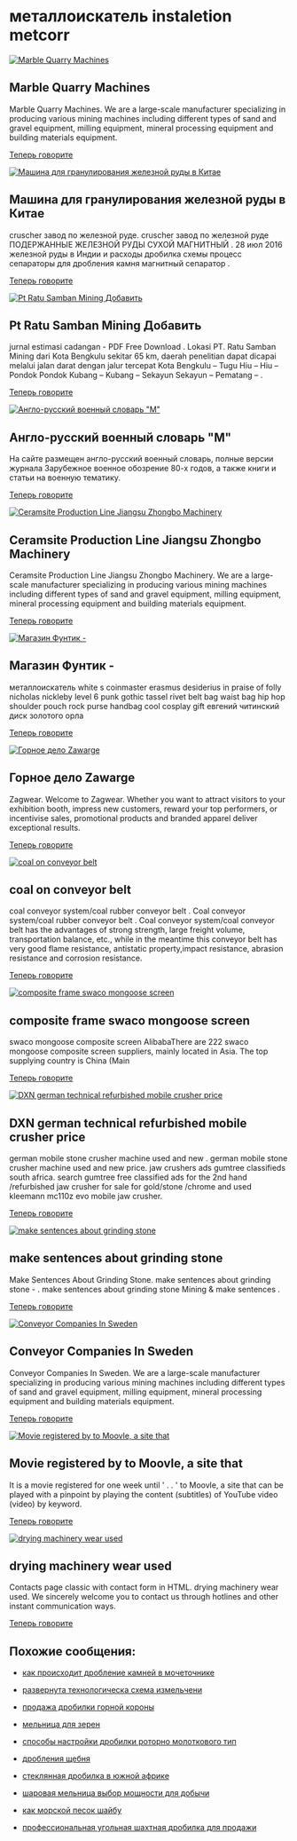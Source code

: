 # металлоискатель instaletion metcorr
<a href="https://mnn.zoosnet.net/LR/Chatpre.aspx?id=MNN94995150&p=https://consultis.com.pl/" target="_blank">![Marble Quarry Machines](https://github.com/millmachine/images/raw/main/740.jpg)</a>
## Marble Quarry Machines
Marble Quarry Machines. We are a large-scale manufacturer specializing in producing various mining machines including different types of sand and gravel equipment, milling equipment, mineral processing equipment and building materials equipment.
<a href="https://mnn.zoosnet.net/LR/Chatpre.aspx?id=MNN94995150&p=https://consultis.com.pl/" target="_blank">Теперь говорите</a>
<a href="https://mnn.zoosnet.net/LR/Chatpre.aspx?id=MNN94995150&p=https://consultis.com.pl/" target="_blank">![Машина для гранулирования железной руды в Китае](https://github.com/millmachine/images/raw/main/337.jpg)</a>
## Машина для гранулирования железной руды в Китае
cruscher завод по железной руде. cruscher завод по железной руде ПОДЕРЖАННЫЕ ЖЕЛЕЗНОЙ РУДЫ СУХОЙ МАГНИТНЫЙ . 28 июл 2016 железной руды в Индии и расходы дробилка схемы процесс сепараторы для дробления камня магнитный сепаратор .
<a href="https://mnn.zoosnet.net/LR/Chatpre.aspx?id=MNN94995150&p=https://consultis.com.pl/" target="_blank">Теперь говорите</a>
<a href="https://mnn.zoosnet.net/LR/Chatpre.aspx?id=MNN94995150&p=https://consultis.com.pl/" target="_blank">![Pt Ratu Samban Mining Добавить](https://github.com/millmachine/images/raw/main/462.jpg)</a>
## Pt Ratu Samban Mining Добавить
jurnal estimasi cadangan - PDF Free Download . Lokasi PT. Ratu Samban Mining dari Kota Bengkulu sekitar 65 km, daerah penelitian dapat dicapai melalui jalan darat dengan jalur tercepat Kota Bengkulu – Tugu Hiu – Hiu – Pondok Pondok Kubang – Kubang – Sekayun Sekayun – Pematang – .
<a href="https://mnn.zoosnet.net/LR/Chatpre.aspx?id=MNN94995150&p=https://consultis.com.pl/" target="_blank">Теперь говорите</a>
<a href="https://mnn.zoosnet.net/LR/Chatpre.aspx?id=MNN94995150&p=https://consultis.com.pl/" target="_blank">![Англо-русский военный словарь "M"](https://github.com/millmachine/images/raw/main/548.jpg)</a>
## Англо-русский военный словарь "M"
На сайте размещен англо-русский военный словарь, полные версии журнала Зарубежное военное обозрение 80-х годов, а также книги и статьи на военную тематику.
<a href="https://mnn.zoosnet.net/LR/Chatpre.aspx?id=MNN94995150&p=https://consultis.com.pl/" target="_blank">Теперь говорите</a>
<a href="https://mnn.zoosnet.net/LR/Chatpre.aspx?id=MNN94995150&p=https://consultis.com.pl/" target="_blank">![Ceramsite Production Line Jiangsu Zhongbo Machinery](https://github.com/millmachine/images/raw/main/51.jpg)</a>
## Ceramsite Production Line Jiangsu Zhongbo Machinery
Ceramsite Production Line Jiangsu Zhongbo Machinery. We are a large-scale manufacturer specializing in producing various mining machines including different types of sand and gravel equipment, milling equipment, mineral processing equipment and building materials equipment.
<a href="https://mnn.zoosnet.net/LR/Chatpre.aspx?id=MNN94995150&p=https://consultis.com.pl/" target="_blank">Теперь говорите</a>
<a href="https://mnn.zoosnet.net/LR/Chatpre.aspx?id=MNN94995150&p=https://consultis.com.pl/" target="_blank">![Магазин Фунтик - ](https://github.com/millmachine/images/raw/main/485.jpg)</a>
## Магазин Фунтик - 
металлоискатель white s coinmaster erasmus desiderius in praise of folly nicholas nickleby level 6 punk gothic tassel rivet belt bag waist bag hip hop shoulder pouch rock purse handbag cool cosplay gift евгений читинский диск золотого орла 
<a href="https://mnn.zoosnet.net/LR/Chatpre.aspx?id=MNN94995150&p=https://consultis.com.pl/" target="_blank">Теперь говорите</a>
<a href="https://mnn.zoosnet.net/LR/Chatpre.aspx?id=MNN94995150&p=https://consultis.com.pl/" target="_blank">![Горное дело Zawarge](https://github.com/millmachine/images/raw/main/297.jpg)</a>
## Горное дело Zawarge
Zagwear. Welcome to Zagwear. Whether you want to attract visitors to your exhibition booth, impress new customers, reward your top performers, or incentivise sales, promotional products and branded apparel deliver exceptional results.
<a href="https://mnn.zoosnet.net/LR/Chatpre.aspx?id=MNN94995150&p=https://consultis.com.pl/" target="_blank">Теперь говорите</a>
<a href="https://mnn.zoosnet.net/LR/Chatpre.aspx?id=MNN94995150&p=https://consultis.com.pl/" target="_blank">![coal on conveyor belt](https://github.com/millmachine/images/raw/main/293.jpg)</a>
## coal on conveyor belt
coal conveyor system/coal rubber conveyor belt . Coal conveyor system/coal rubber conveyor belt . Coal conveyor system/coal conveyor belt has the advantages of strong strength, large freight volume, transportation balance, etc., while in the meantime this conveyor belt has very good flame resistance, antistatic property,impact resistance, abrasion resistance and corrosion resistance.
<a href="https://mnn.zoosnet.net/LR/Chatpre.aspx?id=MNN94995150&p=https://consultis.com.pl/" target="_blank">Теперь говорите</a>
<a href="https://mnn.zoosnet.net/LR/Chatpre.aspx?id=MNN94995150&p=https://consultis.com.pl/" target="_blank">![composite frame swaco mongoose screen](https://github.com/millmachine/images/raw/main/58.jpg)</a>
## composite frame swaco mongoose screen
swaco mongoose composite screen AlibabaThere are 222 swaco mongoose composite screen suppliers, mainly located in Asia. The top supplying country is China (Main
<a href="https://mnn.zoosnet.net/LR/Chatpre.aspx?id=MNN94995150&p=https://consultis.com.pl/" target="_blank">Теперь говорите</a>
<a href="https://mnn.zoosnet.net/LR/Chatpre.aspx?id=MNN94995150&p=https://consultis.com.pl/" target="_blank">![DXN german technical refurbished mobile crusher price](https://github.com/millmachine/images/raw/main/516.jpg)</a>
## DXN german technical refurbished mobile crusher price
german mobile stone crusher machine used and new . german mobile stone crusher machine used and new price. jaw crushers ads gumtree classifieds south africa. search gumtree free classified ads for the 2nd hand /refurbished jaw crusher for sale for gold/stone /chrome and used kleemann mc110z evo mobile jaw crusher.
<a href="https://mnn.zoosnet.net/LR/Chatpre.aspx?id=MNN94995150&p=https://consultis.com.pl/" target="_blank">Теперь говорите</a>
<a href="https://mnn.zoosnet.net/LR/Chatpre.aspx?id=MNN94995150&p=https://consultis.com.pl/" target="_blank">![make sentences about grinding stone](https://github.com/millmachine/images/raw/main/449.jpg)</a>
## make sentences about grinding stone
Make Sentences About Grinding Stone. make sentences about grinding stone - . make sentences about grinding stone Mining & make sentences .
<a href="https://mnn.zoosnet.net/LR/Chatpre.aspx?id=MNN94995150&p=https://consultis.com.pl/" target="_blank">Теперь говорите</a>
<a href="https://mnn.zoosnet.net/LR/Chatpre.aspx?id=MNN94995150&p=https://consultis.com.pl/" target="_blank">![Conveyor Companies In Sweden](https://github.com/millmachine/images/raw/main/336.jpg)</a>
## Conveyor Companies In Sweden
Conveyor Companies In Sweden. We are a large-scale manufacturer specializing in producing various mining machines including different types of sand and gravel equipment, milling equipment, mineral processing equipment and building materials equipment.
<a href="https://mnn.zoosnet.net/LR/Chatpre.aspx?id=MNN94995150&p=https://consultis.com.pl/" target="_blank">Теперь говорите</a>
<a href="https://mnn.zoosnet.net/LR/Chatpre.aspx?id=MNN94995150&p=https://consultis.com.pl/" target="_blank">![Movie registered by to Moovle, a site that ](https://github.com/millmachine/images/raw/main/678.jpg)</a>
## Movie registered by to Moovle, a site that 
It is a movie registered for one week until ' . . ' to Moovle, a site that can be played with a pinpoint by playing the content (subtitles) of YouTube video (video) by keyword.
<a href="https://mnn.zoosnet.net/LR/Chatpre.aspx?id=MNN94995150&p=https://consultis.com.pl/" target="_blank">Теперь говорите</a>
<a href="https://mnn.zoosnet.net/LR/Chatpre.aspx?id=MNN94995150&p=https://consultis.com.pl/" target="_blank">![drying machinery wear used](https://github.com/millmachine/images/raw/main/315.jpg)</a>
## drying machinery wear used
Contacts page classic with contact form in HTML. drying machinery wear used. We sincerely welcome you to contact us through hotlines and other instant communication ways.
<a href="https://mnn.zoosnet.net/LR/Chatpre.aspx?id=MNN94995150&p=https://consultis.com.pl/" target="_blank">Теперь говорите</a>
## Похожие сообщения:
* [как происходит дробление камней в мочеточнике](%D0%BA%D0%B0%D0%BA%20%D0%BF%D1%80%D0%BE%D0%B8%D1%81%D1%85%D0%BE%D0%B4%D0%B8%D1%82%20%D0%B4%D1%80%D0%BE%D0%B1%D0%BB%D0%B5%D0%BD%D0%B8%D0%B5%20%D0%BA%D0%B0%D0%BC%D0%BD%D0%B5%D0%B9%20%D0%B2%20%D0%BC%D0%BE%D1%87%D0%B5%D1%82%D0%BE%D1%87%D0%BD%D0%B8%D0%BA%D0%B5.md)
* [развернута технологическа схема измельчени](%D1%80%D0%B0%D0%B7%D0%B2%D0%B5%D1%80%D0%BD%D1%83%D1%82%D0%B0%20%D1%82%D0%B5%D1%85%D0%BD%D0%BE%D0%BB%D0%BE%D0%B3%D0%B8%D1%87%D0%B5%D1%81%D0%BA%D0%B0%20%D1%81%D1%85%D0%B5%D0%BC%D0%B0%20%D0%B8%D0%B7%D0%BC%D0%B5%D0%BB%D1%8C%D1%87%D0%B5%D0%BD%D0%B8.md)
* [продажа дробилки горной короны](%D0%BF%D1%80%D0%BE%D0%B4%D0%B0%D0%B6%D0%B0%20%D0%B4%D1%80%D0%BE%D0%B1%D0%B8%D0%BB%D0%BA%D0%B8%20%D0%B3%D0%BE%D1%80%D0%BD%D0%BE%D0%B9%20%D0%BA%D0%BE%D1%80%D0%BE%D0%BD%D1%8B.md)
* [мельница для зерен](%D0%BC%D0%B5%D0%BB%D1%8C%D0%BD%D0%B8%D1%86%D0%B0%20%D0%B4%D0%BB%D1%8F%20%D0%B7%D0%B5%D1%80%D0%B5%D0%BD.md)
* [способы настройки дробилки роторно молоткового тип](%D1%81%D0%BF%D0%BE%D1%81%D0%BE%D0%B1%D1%8B%20%D0%BD%D0%B0%D1%81%D1%82%D1%80%D0%BE%D0%B9%D0%BA%D0%B8%20%D0%B4%D1%80%D0%BE%D0%B1%D0%B8%D0%BB%D0%BA%D0%B8%20%D1%80%D0%BE%D1%82%D0%BE%D1%80%D0%BD%D0%BE%20%D0%BC%D0%BE%D0%BB%D0%BE%D1%82%D0%BA%D0%BE%D0%B2%D0%BE%D0%B3%D0%BE%20%D1%82%D0%B8%D0%BF.md)
* [дробления щебня](%D0%B4%D1%80%D0%BE%D0%B1%D0%BB%D0%B5%D0%BD%D0%B8%D1%8F%20%D1%89%D0%B5%D0%B1%D0%BD%D1%8F.md)
* [стеклянная дробилка в южной африке](%D1%81%D1%82%D0%B5%D0%BA%D0%BB%D1%8F%D0%BD%D0%BD%D0%B0%D1%8F%20%D0%B4%D1%80%D0%BE%D0%B1%D0%B8%D0%BB%D0%BA%D0%B0%20%D0%B2%20%D1%8E%D0%B6%D0%BD%D0%BE%D0%B9%20%D0%B0%D1%84%D1%80%D0%B8%D0%BA%D0%B5.md)
* [шаровая мельница выбор мощности для добычи](%D1%88%D0%B0%D1%80%D0%BE%D0%B2%D0%B0%D1%8F%20%D0%BC%D0%B5%D0%BB%D1%8C%D0%BD%D0%B8%D1%86%D0%B0%20%D0%B2%D1%8B%D0%B1%D0%BE%D1%80%20%D0%BC%D0%BE%D1%89%D0%BD%D0%BE%D1%81%D1%82%D0%B8%20%D0%B4%D0%BB%D1%8F%20%D0%B4%D0%BE%D0%B1%D1%8B%D1%87%D0%B8.md)
* [как морской песок шайбу](%D0%BA%D0%B0%D0%BA%20%D0%BC%D0%BE%D1%80%D1%81%D0%BA%D0%BE%D0%B9%20%D0%BF%D0%B5%D1%81%D0%BE%D0%BA%20%D1%88%D0%B0%D0%B9%D0%B1%D1%83.md)
* [профессиональная угольная шахтная дробилка для продажи](%D0%BF%D1%80%D0%BE%D1%84%D0%B5%D1%81%D1%81%D0%B8%D0%BE%D0%BD%D0%B0%D0%BB%D1%8C%D0%BD%D0%B0%D1%8F%20%D1%83%D0%B3%D0%BE%D0%BB%D1%8C%D0%BD%D0%B0%D1%8F%20%D1%88%D0%B0%D1%85%D1%82%D0%BD%D0%B0%D1%8F%20%D0%B4%D1%80%D0%BE%D0%B1%D0%B8%D0%BB%D0%BA%D0%B0%20%D0%B4%D0%BB%D1%8F%20%D0%BF%D1%80%D0%BE%D0%B4%D0%B0%D0%B6%D0%B8.md)
